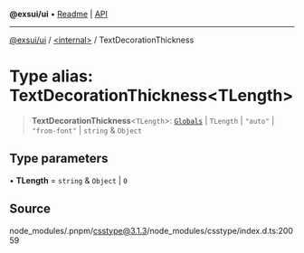 **@exsui/ui** • [Readme](../../README.md) \| [API](../../globals.md)

***

[@exsui/ui](../../README.md) / [\<internal\>](../README.md) / TextDecorationThickness

# Type alias: TextDecorationThickness\<TLength\>

> **TextDecorationThickness**\<`TLength`\>: [`Globals`](Globals.md) \| `TLength` \| `"auto"` \| `"from-font"` \| `string` & `Object`

## Type parameters

• **TLength** = `string` & `Object` \| `0`

## Source

node\_modules/.pnpm/csstype@3.1.3/node\_modules/csstype/index.d.ts:20059
